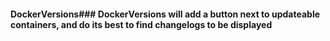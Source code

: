 #### DockerVersions### DockerVersions will add a button next to updateable containers, and do its best to find changelogs to be displayed
